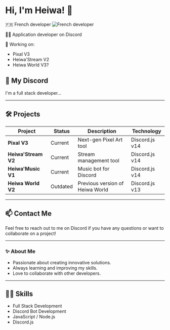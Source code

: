 # Hi, I'm Heiwa! 👋

🇫🇷 French developer ![French developer](https://camo.githubusercontent.com/3246867a325367cf44dd964a3874c08f347a163097bc1e7acfc7a157e72e8293/68747470733a2f2f63646e2e646973636f72646170702e636f6d2f656d6f6a69732f313233333131333735393130333435313230372e77656270)

👨‍💻 Application developer on Discord

🌟 Working on:

- Pixal V3
- Heiwa'Stream V2
- Heiwa World V3?

## 🚀 My Discord
I'm a full stack developer...

---

## 🛠️ Projects

| Project            | Status    | Description                       | Technology      |
|--------------------|-----------|-----------------------------------|-----------------|
| **Pixal V3**       | Current   | Next-gen Pixel Art tool           | Discord.js v14  |
| **Heiwa'Stream V2**| Current   | Stream management tool            | Discord.js v14  |
| **Heiwa'Music V1** | Current   | Music bot for Discord             | Discord.js v14  |
| **Heiwa World V2** | Outdated  | Previous version of Heiwa World   | Discord.js v13  |

---

## 📫 Contact Me

Feel free to reach out to me on Discord if you have any questions or want to collaborate on a project!

---

### ✨ About Me
- Passionate about creating innovative solutions.
- Always learning and improving my skills.
- Love to collaborate with other developers.

---

## 🧑‍💻 Skills
- Full Stack Development
- Discord Bot Development
- JavaScript / Node.js
- Discord.js
